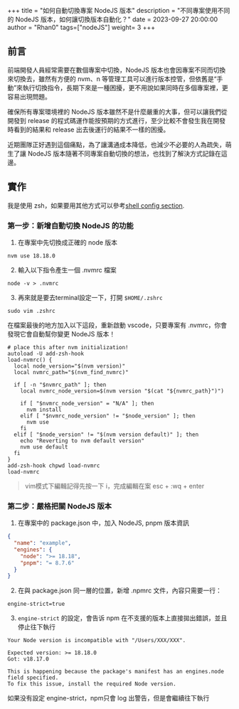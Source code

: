 +++
title = "如何自動切換專案 NodeJS 版本"
description = "不同專案使用不同的 NodeJS 版本，如何讓切換版本自動化？"
date = 2023-09-27 20:00:00
author = "Rhan0"
tags=["nodeJS"]
weight= 3
+++

## 前言

前端開發人員經常需要在數個專案中切換，NodeJS 版本也會因專案不同而切換來切換去，雖然有方便的 nvm、n 等管理工具可以進行版本控管，但依舊是“手動”來執行切換指令，長期下來是一種困擾，更不用說如果同時在多個專案裡，更容易出現問題。

確保所有專案環境裡的 NodeJS 版本雖然不是什麼嚴重的大事，但可以讓我們從開發到 release 的程式碼運作能按預期的方式進行，至少比較不會發生我在開發時看到的結果和 release 出去後運行的結果不一樣的困擾。

近期團隊正好遇到這個痛點，為了讓溝通成本降低，也減少不必要的人為疏失，萌生了讓 NodeJS 版本隨著不同專案自動切換的想法，也找到了解決方式記錄在這邊。

## 實作
我是使用 zsh，如果要用其他方式可以參考[shell config section](https://github.com/nvm-sh/nvm#deeper-shell-integration).

### 第一步：新增自動切換 NodeJS 的功能
1. 在專案中先切換成正確的 node 版本

```
nvm use 18.18.0
```

2. 輸入以下指令產生一個 .nvmrc 檔案

```
node -v > .nvmrc
```

3. 再來就是要去terminal設定一下，打開 `$HOME/.zshrc` 

```
sudo vim .zshrc
```

在檔案最後的地方加入以下這段，重新啟動 vscode，只要專案有 .nvmrc，你會發現它會自動幫你變更 NodeJS 版本！

```
# place this after nvm initialization!
autoload -U add-zsh-hook
load-nvmrc() {
  local node_version="$(nvm version)"
  local nvmrc_path="$(nvm_find_nvmrc)"

  if [ -n "$nvmrc_path" ]; then
    local nvmrc_node_version=$(nvm version "$(cat "${nvmrc_path}")")

    if [ "$nvmrc_node_version" = "N/A" ]; then
      nvm install
    elif [ "$nvmrc_node_version" != "$node_version" ]; then
      nvm use
    fi
  elif [ "$node_version" != "$(nvm version default)" ]; then
    echo "Reverting to nvm default version"
    nvm use default
  fi
}
add-zsh-hook chpwd load-nvmrc
load-nvmrc
```
> vim模式下編輯記得先按一下 i，完成編輯在案 esc + :wq + enter


### 第二步：嚴格把關 NodeJS 版本
1. 在專案中的 package.json 中，加入 NodeJS, pnpm 版本資訊

```json
{
  "name": "example",
  "engines": {
    "node": ">= 18.18",
    "pnpm": "= 8.7.6"
  }
}
```

2. 在與 package.json 同一層的位置，新增 .npmrc 文件，內容只需要一行：

```
engine-strict=true
```

3. `engine-strict` 的設定，會告诉 npm 在不支援的版本上直接拋出錯誤，並且停止往下執行

```
Your Node version is incompatible with "/Users/XXX/XXX".

Expected version: >= 18.18.0
Got: v18.17.0

This is happening because the package's manifest has an engines.node field specified.
To fix this issue, install the required Node version.
```

如果没有設定 engine-strict，npm只會 log 出警告，但是會繼續往下執行